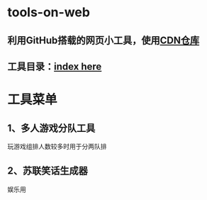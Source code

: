 # tools-on-web

## 利用GitHub搭载的网页小工具，使用[CDN仓库](http://staticfile.org/)

## 工具目录：[index here](https://enkansakura.github.io/web-tools/index.html)

# 工具菜单

## 1、多人游戏分队工具

玩游戏组排人数较多时用于分两队排

## 2、苏联笑话生成器

娱乐用
